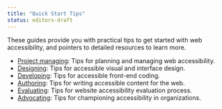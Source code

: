 ```yaml
---
title: "Quick Start Tips"
status: editors-draft
---
```


These guides provide you with practical tips to get started with web accessibility, and pointers to detailed resources to learn more.

* [Project managing](managing.html): Tips for planning and managing web accessibility. 
* [Designing](designing.html): Tips for accessible visual and interface design.
* [Developing](developing.html): Tips for accessible front-end coding.
* [Authoring](authoring.html): Tips for writing accessible content for the web.
* [Evaluating](evaluating.html): Tips for website accessibility evaluation process.
* [Advocating](advocating.html): Tips for championing accessibility in organizations.